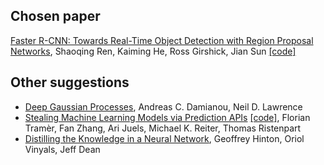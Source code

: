 ## Chosen paper

[Faster R-CNN: Towards Real-Time Object Detection with Region Proposal Networks](http://papers.nips.cc/paper/5638-faster-r-cnn-towards-real-time-object-detection-with-region-proposal-networks), Shaoqing Ren, Kaiming He, Ross Girshick, Jian Sun [\[code\]](https://github.com/smallcorgi/Faster-RCNN_TF)

## Other suggestions

* [Deep Gaussian Processes](http://www.jmlr.org/proceedings/papers/v31/damianou13a.pdf), Andreas C. Damianou, Neil D. Lawrence
* [Stealing Machine Learning Models via Prediction APIs](https://www.usenix.org/conference/usenixsecurity16/technical-sessions/presentation/tramer) [\[code\]](https://github.com/ftramer/Steal-ML), Florian Tramèr, Fan Zhang, Ari Juels, Michael K. Reiter, Thomas Ristenpart
* [Distilling the Knowledge in a Neural Network](https://arxiv.org/abs/1503.02531), Geoffrey Hinton, Oriol Vinyals, Jeff Dean
